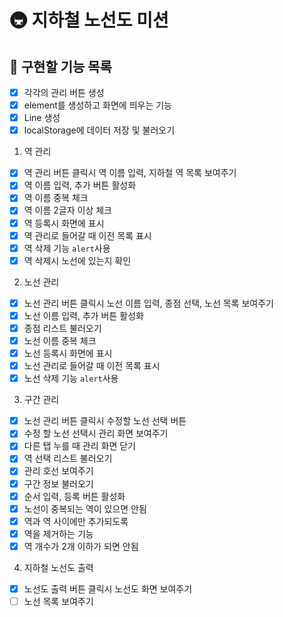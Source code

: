 # 🚇 지하철 노선도 미션

## 🚀 구현할 기능 목록

- [x] 각각의 관리 버튼 생성
- [x] element를 생성하고 화면에 띄우는 기능
- [x] Line 생성
- [x] localStorage에 데이터 저장 및 불러오기

1. 역 관리

- [x] 역 관리 버튼 클릭시 역 이름 입력, 지하철 역 목록 보여주기
- [x] 역 이름 입력, 추가 버튼 활성화
- [x] 역 이름 중복 체크
- [x] 역 이름 2글자 이상 체크
- [x] 역 등록시 화면에 표시
- [x] 역 관리로 들어갈 때 이전 목록 표시
- [x] 역 삭제 기능 `alert`사용
- [x] 역 삭제시 노선에 있는지 확인

2. 노선 관리

- [x] 노선 관리 버튼 클릭시 노선 이름 입력, 종점 선택, 노선 목록 보여주기
- [x] 노선 이름 입력, 추가 버튼 활성화
- [x] 종점 리스트 불러오기
- [x] 노선 이름 중복 체크
- [x] 노선 등록시 화면에 표시
- [x] 노선 관리로 들어갈 때 이전 목록 표시
- [x] 노선 삭제 기능 `alert`사용

3. 구간 관리

- [x] 노선 관리 버튼 클릭시 수정할 노선 선택 버튼
- [x] 수정 할 노선 선택시 관리 화면 보여주기
- [x] 다른 탭 누를 때 관리 화면 닫기
- [x] 역 선택 리스트 불러오기
- [x] 관리 호선 보여주기
- [x] 구간 정보 불러오기
- [x] 순서 입력, 등록 버튼 활성화
- [x] 노선이 중복되는 역이 있으면 안됨
- [x] 역과 역 사이에만 추가되도록
- [x] 역을 제거하는 기능
- [x] 역 개수가 2개 이하가 되면 안됨

4. 지하철 노선도 출력

- [x] 노선도 출력 버튼 클릭시 노선도 화면 보여주기
- [ ] 노선 목록 보여주기
